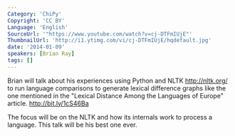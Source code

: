 ```yaml
---
Category: 'ChiPy'
Copyright: 'CC BY'
Language: 'English'
SourceUrl: '"https://www.youtube.com/watch?v=cj-DTFmIUjE"'
ThumbnailUrl: 'http://i1.ytimg.com/vi/cj-DTFmIUjE/hqdefault.jpg'
date: '2014-01-09'
speakers: [Brian Ray]
tags: []
---
```

Brian will talk about his experiences using Python and NLTK http://nltk.org/ to run language comparisons to generate lexical difference graphs like the one mentioned in the "Lexical Distance Among the Languages of Europe" article. http://bit.ly/1cS46Ba

The focus will be on the NLTK and how its internals work to process a language. This talk will be his best one ever.